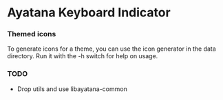 # Ayatana Keyboard Indicator

### Themed icons
To generate icons for a theme, you can use the icon generator in the data directory. Run it with the -h switch for help on usage.

### TODO
- Drop utils and use libayatana-common
